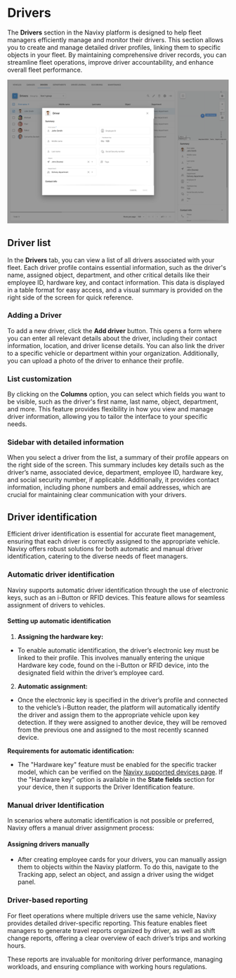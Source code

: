 # Drivers

The **Drivers** section in the Navixy platform is designed to help fleet managers efficiently manage and monitor their drivers. This section allows you to create and manage detailed driver profiles, linking them to specific objects in your fleet. By maintaining comprehensive driver records, you can streamline fleet operations, improve driver accountability, and enhance overall fleet performance.

![image-20240814-180004.png](attachments/image-20240814-180004.png)

## Driver list

In the **Drivers** tab, you can view a list of all drivers associated with your fleet. Each driver profile contains essential information, such as the driver's name, assigned object, department, and other critical details like their employee ID, hardware key, and contact information. This data is displayed in a table format for easy access, and a visual summary is provided on the right side of the screen for quick reference.

### Adding a Driver

To add a new driver, click the **Add driver** button. This opens a form where you can enter all relevant details about the driver, including their contact information, location, and driver license details. You can also link the driver to a specific vehicle or department within your organization. Additionally, you can upload a photo of the driver to enhance their profile.

### List customization

By clicking on the **Columns** option, you can select which fields you want to be visible, such as the driver's first name, last name, object, department, and more. This feature provides flexibility in how you view and manage driver information, allowing you to tailor the interface to your specific needs.

### Sidebar with detailed information

When you select a driver from the list, a summary of their profile appears on the right side of the screen. This summary includes key details such as the driver’s name, associated device, department, employee ID, hardware key, and social security number, if applicable. Additionally, it provides contact information, including phone numbers and email addresses, which are crucial for maintaining clear communication with your drivers.

## Driver identification

Efficient driver identification is essential for accurate fleet management, ensuring that each driver is correctly assigned to the appropriate vehicle. Navixy offers robust solutions for both automatic and manual driver identification, catering to the diverse needs of fleet managers.

### Automatic driver identification

Navixy supports automatic driver identification through the use of electronic keys, such as an i-Button or RFID devices. This feature allows for seamless assignment of drivers to vehicles.

#### **Setting up automatic identification**

1. **Assigning the hardware key:**

* To enable automatic identification, the driver’s electronic key must be linked to their profile. This involves manually entering the unique Hardware key code, found on the i-Button or RFID device, into the designated field within the driver’s employee card.

2. **Automatic assignment:**

* Once the electronic key is specified in the driver’s profile and connected to the vehicle’s i-Button reader, the platform will automatically identify the driver and assign them to the appropriate vehicle upon key detection. If they were assigned to another device, they will be removed from the previous one and assigned to the most recently scanned device.

**Requirements for automatic identification:**

* The "Hardware key" feature must be enabled for the specific tracker model, which can be verified on the [Navixy supported devices page](https://www.navixy.com/devices/). If the "Hardware key" option is available in the **State fields** section for your device, then it supports the Driver Identification feature.

### Manual driver Identification

In scenarios where automatic identification is not possible or preferred, Navixy offers a manual driver assignment process:

#### Assigning drivers manually

* After creating employee cards for your drivers, you can manually assign them to objects within the Navixy platform. To do this, navigate to the Tracking app, select an object, and assign a driver using the widget panel.

### Driver-based reporting

For fleet operations where multiple drivers use the same vehicle, Navixy provides detailed driver-specific reporting. This feature enables fleet managers to generate travel reports organized by driver, as well as shift change reports, offering a clear overview of each driver’s trips and working hours.

These reports are invaluable for monitoring driver performance, managing workloads, and ensuring compliance with working hours regulations.
